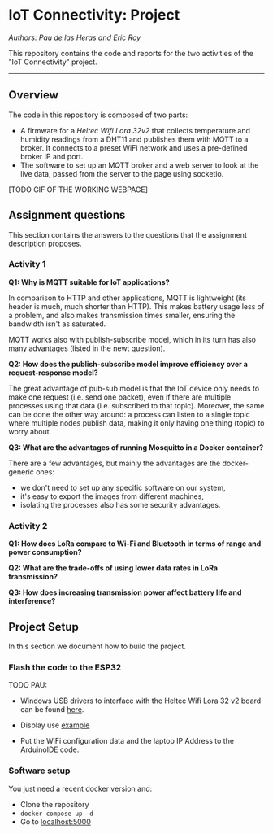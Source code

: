 # IoT Connectivity: Project

*Authors: Pau de las Heras and Eric Roy*

This repository contains the code and reports for the two activities of the
"IoT Connectivity" project.

---

## Overview

The code in this repository is composed of two parts:
- A firmware for a *Heltec Wifi Lora 32v2* that collects temperature and
  humidity readings from a DHT11 and publishes them with MQTT to a broker.
  It connects to a preset WiFi network and uses a pre-defined broker IP and port.
- The software to set up an MQTT broker and a web server to look at the live
  data, passed from the server to the page using socketio.

[TODO GIF OF THE WORKING WEBPAGE]

## Assignment questions

This section contains the answers to the questions that the assignment
description proposes.

### Activity 1

**Q1: Why is MQTT suitable for IoT applications?**

In comparison to HTTP and other applications, MQTT is lightweight (its header
is much, much shorter than HTTP). This makes battery usage less of a problem,
and also makes transmission times smaller, ensuring the bandwidth isn't as
saturated.

MQTT works also with publish-subscribe model, which in its turn has also many
advantages (listed in the newt question).

**Q2: How does the publish-subscribe model improve efficiency over a request-response model?**

The great advantage of pub-sub model is that the IoT device only needs to make
one request (i.e. send one packet), even if there are multiple processes using
that data (i.e. subscribed to that topic). Moreover, the same can be done the
other way around: a process can listen to a single topic where multiple nodes
publish data, making it only having one thing (topic) to worry about.

**Q3: What are the advantages of running Mosquitto in a Docker container?**

There are a few advantages, but mainly the advantages are the docker-generic ones:
- we don't need to set up any specific software on our system,
- it's easy to export the images from different machines,
- isolating the processes also has some security advantages.

### Activity 2

**Q1: How does LoRa compare to Wi-Fi and Bluetooth in terms of range and power consumption?**

**Q2: What are the trade-offs of using lower data rates in LoRa transmission?**

**Q3: How does increasing transmission power affect battery life and interference?**

## Project Setup

In this section we document how to build the project.

### Flash the code to the ESP32

TODO PAU:
- Windows USB drivers to interface with the Heltec Wifi Lora 32 v2 board can be found [here](https://docs.keyestudio.com/projects/Arduino/en/latest/windowsCP2102.html).
- Display use [example](https://github.com/HelTecAutomation/Heltec_ESP32/blob/master/examples/OLED/UiDemo/UiDemo.ino)

- Put the WiFi configuration data and the laptop IP Address to the ArduinoIDE code.

### Software setup

You just need a recent docker version and:

- Clone the repository
- `docker compose up -d`
- Go to [localhost:5000](http://localhost:5000)
